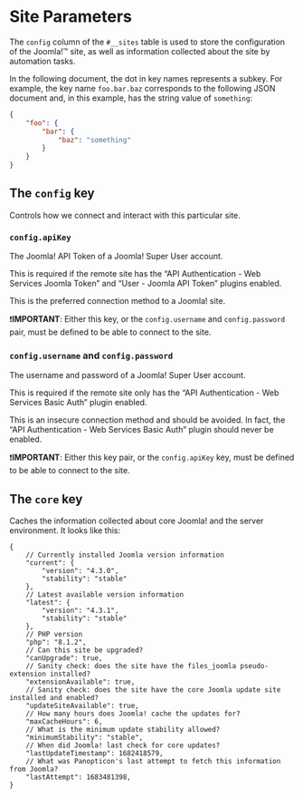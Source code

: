 # Site Parameters

The `config` column of the `#__sites` table is used to store the configuration of the Joomla!™ site, as well as information collected about the site by automation tasks.

In the following document, the dot in key names represents a subkey. For example, the key name `foo.bar.baz` corresponds to the following JSON document and, in this example, has the string value of `something`:

```json
{
	"foo": {
		"bar": {
            "baz": "something"
		}
	}
}
```

## The `config` key

Controls how we connect and interact with this particular site.

### `config.apiKey`

The Joomla! API Token of a Joomla! Super User account.

This is required if the remote site has the “API Authentication - Web Services Joomla Token” and “User - Joomla API Token” plugins enabled.

This is the preferred connection method to a Joomla! site.

❗️**IMPORTANT**: Either this key, or the `config.username` and `config.password` pair, must be defined to be able to connect to the site. 

### `config.username` and `config.password`

The username and password of a Joomla! Super User account.

This is required if the remote site only has the “API Authentication - Web Services Basic Auth” plugin enabled.

This is an insecure connection method and should be avoided. In fact, the “API Authentication - Web Services Basic Auth” plugin should never be enabled.

❗️**IMPORTANT**: Either this key pair, or the `config.apiKey` key, must be defined to be able to connect to the site.

## The `core` key

Caches the information collected about core Joomla! and the server environment. It looks like this:

```json5
{
    // Currently installed Joomla version information
	"current": {
        "version": "4.3.0",
        "stability": "stable"
    },
    // Latest available version information
    "latest": {
		"version": "4.3.1",
		"stability": "stable"
    },
    // PHP version
    "php": "8.1.2",
    // Can this site be upgraded?
    "canUpgrade": true,
    // Sanity check: does the site have the files_joomla pseudo-extension installed?
	"extensionAvailable": true,
    // Sanity check: does the site have the core Joomla update site installed and enabled?
	"updateSiteAvailable": true,
    // How many hours does Joomla! cache the updates for?
	"maxCacheHours": 6,
    // What is the minimum update stability allowed?
	"minimumStability": "stable",
    // When did Joomla! last check for core updates?
	"lastUpdateTimestamp": 1682418579,
    // What was Panopticon's last attempt to fetch this information from Joomla?
    "lastAttempt": 1683481398,
}
```
